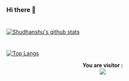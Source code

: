 ### Hi there 👋

<!--
**ShudhanshuSingh/ShudhanshuSingh** is a ✨ _special_ ✨ repository because its `README.md` (this file) appears on your GitHub profile.

## Who am I?
I am Shudhanshu Singh, and I like to practice frontend designs a lot.
I am currently learning DSA and ReactJs.

Here are some ideas to get you started:

- 🔭 I’m currently working on ...
- 🌱 I’m currently learning ...
- 👯 I’m looking to collaborate on ...
- 🤔 I’m looking for help with ...
- 💬 Ask me about ...
- 📫 How to reach me: ...
- 😄 Pronouns: ...
- ⚡ Fun fact: ...
-->
#
[![Shudhanshu's github stats](https://github-readme-stats.vercel.app/api?username=ShudhanshuSingh)](https://github.com)
#
[![Top Langs](https://github-readme-stats.vercel.app/api/top-langs/?username=ShudhanshuSingh&layout=compact)](https://github.com/)



<p align="center"> 
 <b> You are visitor :</b><br>
  <img src="https://profile-counter.glitch.me/ShudhanshuSingh/count.svg" />
</p>
